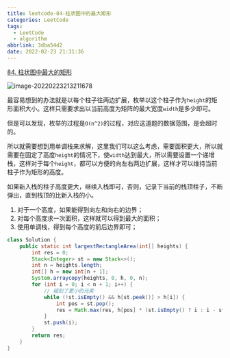 ```yaml
---
title: leetcode-84-柱状图中的最大矩形
categories: LeetCode
tags:
  - LeetCode
  - algorithm
abbrlink: 3dba54d2
date: 2022-02-23 21:31:36
---
```


[84. 柱状图中最大的矩形](https://leetcode-cn.com/problems/largest-rectangle-in-histogram/)

![image-20220223213211678](https://gitee.com/cao_ziqiang/img/raw/master/20220223213211.png)

最容易想到的办法就是以每个柱子往两边扩展，枚举以这个柱子作为`height`的矩形面积大小。这样只需要求出以当前高度为矩阵的最大宽度`width`是多少即可。

但是可以发现，枚举的过程是`O(n^2)`的过程，对应这道题的数据范围，是会超时的。

所以就需要想到用单调栈来求解，这里我们可以这么考虑，需要面积更大，所以就需要在固定了高度`height`的情况下，使`width`达到最大，所以需要设置一个递增栈，这样对于每个`height`，都可以方便的向左右两边扩展，这样才可以维持当前柱子作为矩形的高度。

如果新入栈的柱子高度更大，继续入栈即可，否则，记录下当前的栈顶柱子，不断弹出，直到栈顶的比新入栈的小。

1. 对于一个高度，如果能得到向左和向右的边界；
2. 对每个高度求一次面积，这样就可以得到最大的面积；
3. 使用单调栈，得到每个高度的前后边界即可；

```java
class Solution {
    public static int largestRectangleArea(int[] heights) {
        int res = 0;
        Stack<Integer> st = new Stack<>();
        int n = heights.length;
        int[] h = new int[n + 1];
        System.arraycopy(heights, 0, h, 0, n);
        for (int i = 0; i < n + 1; i++) {
            // 碰到了更小的元素
            while (!st.isEmpty() && h[st.peek()] > h[i]) {
                int pos = st.pop();
                res = Math.max(res, h[pos] * (st.isEmpty() ? i : i - st.peek() - 1));
            }
            st.push(i);
        }
        return res;
    }
}
```


